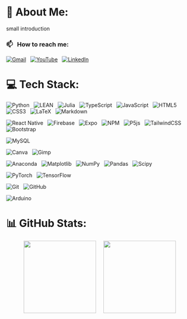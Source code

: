 # 💫 About Me:

small introduction

### 📫 &nbsp; How to reach me:

<a href="mailto:massimiliano.ghiotto00@gmail.com"><img alt="Gmail" src="https://img.shields.io/badge/-Gmail-05122A?style=flat&logo=gmail"/></a> &nbsp;
<a href="https://youtube.com/@UCriyKfaUh1k8QgyN8cCwx4A"><img alt="YouTube" src="https://img.shields.io/badge/-YouTube-05122A?style=flat&logo=YouTube"/></a> &nbsp;
<a href="https://www.linkedin.com/in/Massimiliano-Ghiotto/"><img alt="LinkedIn" src="https://img.shields.io/badge/-Linkedin-05122A?&style=flat&logo=linkedin"/></a> &nbsp;

<!-- <a href="https://instagram.com/mateMATTIci"><img alt="Instagram" src="https://img.shields.io/badge/-Instagram-05122A?logo=Instagram&logoColor=white"/></a> &nbsp; -->

# 💻 Tech Stack:

![Python](https://img.shields.io/badge/-Python-05122A?style=flat&logo=python) &nbsp;
![LEAN](https://img.shields.io/badge/-LEAN-05122A?style=flat&logo=lean) &nbsp;
![Julia](https://img.shields.io/badge/-Julia-05122A?style=flat&logo=julia) &nbsp;
![TypeScript](https://img.shields.io/badge/-Typescript-05122A?style=flat&logo=typescript) &nbsp;
![JavaScript](https://img.shields.io/badge/-Javascript-05122A?style=flat&logo=javascript) &nbsp;
![HTML5](https://img.shields.io/badge/-HTML-05122A?style=flat&logo=html5) &nbsp;
![CSS3](https://img.shields.io/badge/-CSS-05122A?style=flat&logo=css3) &nbsp;
![LaTeX](https://img.shields.io/badge/-LaTeX-05122A?style=flat&logo=latex) &nbsp;
![Markdown](https://img.shields.io/badge/-Markdown-05122A?style=flat&logo=markdown) &nbsp;

![React Native](https://img.shields.io/badge/-React_native-05122A?style=flat&logo=react) &nbsp;
![Firebase](https://img.shields.io/badge/-Firebase-05122A?style=flat&logo=firebase) &nbsp;
![Expo](https://img.shields.io/badge/-Expo-05122A?style=flat&logo=expo) &nbsp;
![NPM](https://img.shields.io/badge/-NPM-05122A?style=flat&logo=npm) &nbsp;
![P5js](https://img.shields.io/badge/-p5.js-05122A?style=flat&logo=p5.js) &nbsp;
![TailwindCSS](https://img.shields.io/badge/-Tailwindcss-05122A?style=flat&logo=tailwind-css) &nbsp;
![Bootstrap](https://img.shields.io/badge/-Bootstrap-05122A?style=flat&logo=bootstrap) &nbsp;

![MySQL](https://img.shields.io/badge/-MySQL-05122A?style=flat&logo=mysql) &nbsp;

![Canva](https://img.shields.io/badge/-Canva-05122A?style=flat&logo=Canva) &nbsp;
![Gimp](https://img.shields.io/badge/-Gimp-05122A?style=flat&logo=gimp) &nbsp;

![Anaconda](https://img.shields.io/badge/-Anaconda-05122A?style=flat&logo=anaconda) &nbsp;
![Matplotlib](https://img.shields.io/badge/-Matplotlib-05122A?style=flat&logo=Matplotlib) &nbsp;
![NumPy](https://img.shields.io/badge/-Numpy-05122A?style=flat&logo=numpy) &nbsp;
![Pandas](https://img.shields.io/badge/-Pandas-05122A?style=flat&logo=pandas) &nbsp;
![Scipy](https://img.shields.io/badge/-SciPy-05122A?style=flat&logo=scipy) &nbsp;

![PyTorch](https://img.shields.io/badge/-PyTorch-05122A?style=flat&logo=PyTorch) &nbsp;
![TensorFlow](https://img.shields.io/badge/-TensorFlow-05122A?style=flat&logo=TensorFlow) &nbsp;

![Git](https://img.shields.io/badge/-Git-05122A?style=flat&logo=git) &nbsp;
![GitHub](https://img.shields.io/badge/-Github-05122A?style=flat&logo=github) &nbsp;

![Arduino](https://img.shields.io/badge/-Arduino-05122A?style=flat&logo=Arduino) &nbsp;

# 📊 GitHub Stats:

<div style="display: flex; justify-content: center; align-items: center; gap: 20px;">
  <img src="https://github-readme-stats.vercel.app/api/top-langs/?username=MaxGhi8&theme=dark&hide_border=true&include_all_commits=false&count_private=true&layout=compact" height="195px"/>
  <img src="https://github-readme-stats.vercel.app/api?username=MaxGhi8&theme=dark&hide_border=true&include_all_commits=false&count_private=true" height="195px"/>
</div>
<!-- ![](https://github-readme-streak-stats.herokuapp.com/?user=MaxGhi8&theme=dark&hide_border=false)<br/> -->
